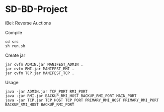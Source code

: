 # SD-BD-Project
iBei: Reverse Auctions

Compile
```
cd src
sh run.sh
```

Create jar
```
jar cvfm ADMIN.jar MANIFEST_ADMIN .
jar cvfm RMI.jar MANIFEST_RMI .
jar cvfm TCP.jar MANIFEST_TCP .
```

Usage
```
java -jar ADMIN.jar TCP_PORT RMI_PORT
java -jar RMI.jar BACKUP_RMI_HOST BACKUP_RMI_PORT MAIN_PORT
java -jar TCP.jar TCP_HOST TCP_PORT PRIMARY_RMI_HOST PRIMARY_RMI_PORT BACKUP_RMI_HOST BACKUP_RMI_PORT
```
